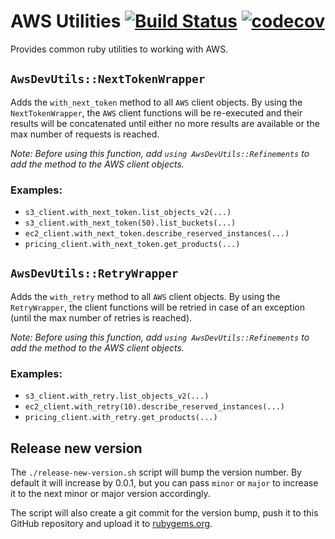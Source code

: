 # AWS Utilities [![Build Status]()]() [![codecov]()]()

Provides common ruby utilities to working with AWS.

## `AwsDevUtils::NextTokenWrapper`
Adds the `with_next_token` method to all `AWS` client objects.
By using the `NextTokenWrapper`, the `AWS` client functions will be re-executed
and their results will be concatenated until either no more results are available
or the max number of requests is reached.

_Note: Before using this function, add `using AwsDevUtils::Refinements` to add the
method to the AWS client objects._

### Examples:
- `s3_client.with_next_token.list_objects_v2(...)`
- `s3_client.with_next_token(50).list_buckets(...)`
- `ec2_client.with_next_token.describe_reserved_instances(...)`
- `pricing_client.with_next_token.get_products(...)`

## `AwsDevUtils::RetryWrapper`
Adds the `with_retry` method to all `AWS` client objects.
By using the `RetryWrapper`, the client functions will be retried in case of an
exception (until the max number of retries is reached).

_Note: Before using this function, add `using AwsDevUtils::Refinements` to add the
method to the AWS client objects._

### Examples:
- `s3_client.with_retry.list_objects_v2(...)`
- `ec2_client.with_retry(10).describe_reserved_instances(...)`
- `pricing_client.with_retry.get_products(...)`

## Release new version
The `./release-new-version.sh` script will bump the version number. By default it will
increase by 0.0.1, but you can pass `minor` or `major` to increase it to the next
minor or major version accordingly.

The script will also create a git commit for the version bump, push it to this
GitHub repository and upload it to [rubygems.org](https://rubygems.org).
